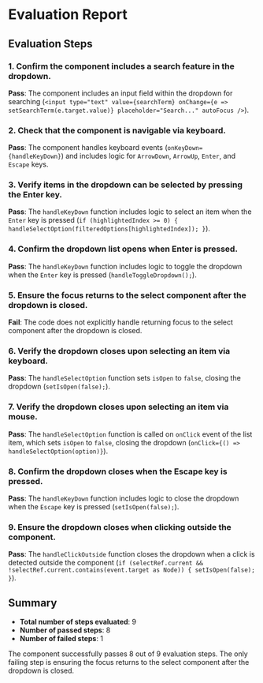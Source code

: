 # Evaluation Report

## Evaluation Steps

### 1. Confirm the component includes a search feature in the dropdown.
**Pass**: The component includes an input field within the dropdown for searching (`<input type="text" value={searchTerm} onChange={e => setSearchTerm(e.target.value)} placeholder="Search..." autoFocus />`).

### 2. Check that the component is navigable via keyboard.
**Pass**: The component handles keyboard events (`onKeyDown={handleKeyDown}`) and includes logic for `ArrowDown`, `ArrowUp`, `Enter`, and `Escape` keys.

### 3. Verify items in the dropdown can be selected by pressing the Enter key.
**Pass**: The `handleKeyDown` function includes logic to select an item when the `Enter` key is pressed (`if (highlightedIndex >= 0) { handleSelectOption(filteredOptions[highlightedIndex]); }`).

### 4. Confirm the dropdown list opens when Enter is pressed.
**Pass**: The `handleKeyDown` function includes logic to toggle the dropdown when the `Enter` key is pressed (`handleToggleDropdown();`).

### 5. Ensure the focus returns to the select component after the dropdown is closed.
**Fail**: The code does not explicitly handle returning focus to the select component after the dropdown is closed.

### 6. Verify the dropdown closes upon selecting an item via keyboard.
**Pass**: The `handleSelectOption` function sets `isOpen` to `false`, closing the dropdown (`setIsOpen(false);`).

### 7. Verify the dropdown closes upon selecting an item via mouse.
**Pass**: The `handleSelectOption` function is called on `onClick` event of the list item, which sets `isOpen` to `false`, closing the dropdown (`onClick={() => handleSelectOption(option)}`).

### 8. Confirm the dropdown closes when the Escape key is pressed.
**Pass**: The `handleKeyDown` function includes logic to close the dropdown when the `Escape` key is pressed (`setIsOpen(false);`).

### 9. Ensure the dropdown closes when clicking outside the component.
**Pass**: The `handleClickOutside` function closes the dropdown when a click is detected outside the component (`if (selectRef.current && !selectRef.current.contains(event.target as Node)) { setIsOpen(false); }`).

## Summary

- **Total number of steps evaluated**: 9
- **Number of passed steps**: 8
- **Number of failed steps**: 1

The component successfully passes 8 out of 9 evaluation steps. The only failing step is ensuring the focus returns to the select component after the dropdown is closed.